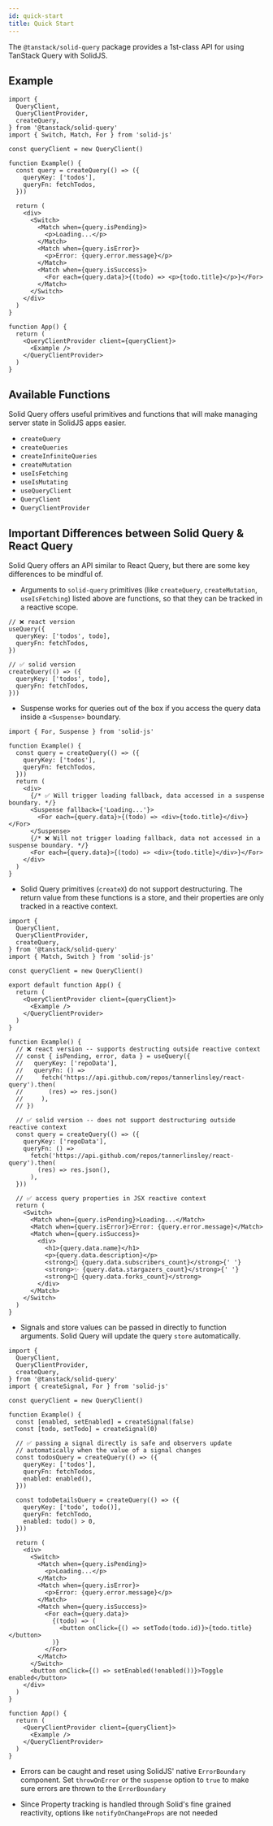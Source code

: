 ```yaml
---
id: quick-start
title: Quick Start
---
```


The `@tanstack/solid-query` package provides a 1st-class API for using TanStack Query with SolidJS.

## Example

```tsx
import {
  QueryClient,
  QueryClientProvider,
  createQuery,
} from '@tanstack/solid-query'
import { Switch, Match, For } from 'solid-js'

const queryClient = new QueryClient()

function Example() {
  const query = createQuery(() => ({
    queryKey: ['todos'],
    queryFn: fetchTodos,
  }))

  return (
    <div>
      <Switch>
        <Match when={query.isPending}>
          <p>Loading...</p>
        </Match>
        <Match when={query.isError}>
          <p>Error: {query.error.message}</p>
        </Match>
        <Match when={query.isSuccess}>
          <For each={query.data}>{(todo) => <p>{todo.title}</p>}</For>
        </Match>
      </Switch>
    </div>
  )
}

function App() {
  return (
    <QueryClientProvider client={queryClient}>
      <Example />
    </QueryClientProvider>
  )
}
```

## Available Functions

Solid Query offers useful primitives and functions that will make managing server state in SolidJS apps easier.

- `createQuery`
- `createQueries`
- `createInfiniteQueries`
- `createMutation`
- `useIsFetching`
- `useIsMutating`
- `useQueryClient`
- `QueryClient`
- `QueryClientProvider`

## Important Differences between Solid Query & React Query

Solid Query offers an API similar to React Query, but there are some key differences to be mindful of.

- Arguments to `solid-query` primitives (like `createQuery`, `createMutation`, `useIsFetching`) listed above are functions, so that they can be tracked in a reactive scope.

```tsx
// ❌ react version
useQuery({
  queryKey: ['todos', todo],
  queryFn: fetchTodos,
})

// ✅ solid version
createQuery(() => ({
  queryKey: ['todos', todo],
  queryFn: fetchTodos,
}))
```

- Suspense works for queries out of the box if you access the query data inside a `<Suspense>` boundary.

```tsx
import { For, Suspense } from 'solid-js'

function Example() {
  const query = createQuery(() => ({
    queryKey: ['todos'],
    queryFn: fetchTodos,
  }))
  return (
    <div>
      {/* ✅ Will trigger loading fallback, data accessed in a suspense boundary. */}
      <Suspense fallback={'Loading...'}>
        <For each={query.data}>{(todo) => <div>{todo.title}</div>}</For>
      </Suspense>
      {/* ❌ Will not trigger loading fallback, data not accessed in a suspense boundary. */}
      <For each={query.data}>{(todo) => <div>{todo.title}</div>}</For>
    </div>
  )
}
```

- Solid Query primitives (`createX`) do not support destructuring. The return value from these functions is a store, and their properties are only tracked in a reactive context.

```tsx
import {
  QueryClient,
  QueryClientProvider,
  createQuery,
} from '@tanstack/solid-query'
import { Match, Switch } from 'solid-js'

const queryClient = new QueryClient()

export default function App() {
  return (
    <QueryClientProvider client={queryClient}>
      <Example />
    </QueryClientProvider>
  )
}

function Example() {
  // ❌ react version -- supports destructing outside reactive context
  // const { isPending, error, data } = useQuery({
  //   queryKey: ['repoData'],
  //   queryFn: () =>
  //     fetch('https://api.github.com/repos/tannerlinsley/react-query').then(
  //       (res) => res.json()
  //     ),
  // })

  // ✅ solid version -- does not support destructuring outside reactive context
  const query = createQuery(() => ({
    queryKey: ['repoData'],
    queryFn: () =>
      fetch('https://api.github.com/repos/tannerlinsley/react-query').then(
        (res) => res.json(),
      ),
  }))

  // ✅ access query properties in JSX reactive context
  return (
    <Switch>
      <Match when={query.isPending}>Loading...</Match>
      <Match when={query.isError}>Error: {query.error.message}</Match>
      <Match when={query.isSuccess}>
        <div>
          <h1>{query.data.name}</h1>
          <p>{query.data.description}</p>
          <strong>👀 {query.data.subscribers_count}</strong>{' '}
          <strong>✨ {query.data.stargazers_count}</strong>{' '}
          <strong>🍴 {query.data.forks_count}</strong>
        </div>
      </Match>
    </Switch>
  )
}
```

- Signals and store values can be passed in directly to function arguments. Solid Query will update the query `store` automatically.

```tsx
import {
  QueryClient,
  QueryClientProvider,
  createQuery,
} from '@tanstack/solid-query'
import { createSignal, For } from 'solid-js'

const queryClient = new QueryClient()

function Example() {
  const [enabled, setEnabled] = createSignal(false)
  const [todo, setTodo] = createSignal(0)

  // ✅ passing a signal directly is safe and observers update
  // automatically when the value of a signal changes
  const todosQuery = createQuery(() => ({
    queryKey: ['todos'],
    queryFn: fetchTodos,
    enabled: enabled(),
  }))

  const todoDetailsQuery = createQuery(() => ({
    queryKey: ['todo', todo()],
    queryFn: fetchTodo,
    enabled: todo() > 0,
  }))

  return (
    <div>
      <Switch>
        <Match when={query.isPending}>
          <p>Loading...</p>
        </Match>
        <Match when={query.isError}>
          <p>Error: {query.error.message}</p>
        </Match>
        <Match when={query.isSuccess}>
          <For each={query.data}>
            {(todo) => (
              <button onClick={() => setTodo(todo.id)}>{todo.title}</button>
            )}
          </For>
        </Match>
      </Switch>
      <button onClick={() => setEnabled(!enabled())}>Toggle enabled</button>
    </div>
  )
}

function App() {
  return (
    <QueryClientProvider client={queryClient}>
      <Example />
    </QueryClientProvider>
  )
}
```

- Errors can be caught and reset using SolidJS' native `ErrorBoundary` component.
  Set `throwOnError` or the `suspense` option to `true` to make sure errors are thrown to the `ErrorBoundary`

- Since Property tracking is handled through Solid's fine grained reactivity, options like `notifyOnChangeProps` are not needed
